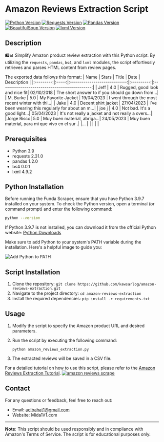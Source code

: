 # Amazon Reviews Extraction Script

[![Python Version](https://img.shields.io/badge/python-3.9-blue)](https://www.python.org/downloads/release/python-390/)
[![Requests Version](https://img.shields.io/badge/requests-2.31.0-brightgreen)](https://pypi.org/project/requests/)
[![Pandas Version](https://img.shields.io/badge/pandas-1.2.0-orange)](https://pypi.org/project/pandas/)
[![BeautifulSoup Version](https://img.shields.io/badge/bs4-0.0.1-lightgrey)](https://pypi.org/project/bs4/)
[![lxml Version](https://img.shields.io/badge/lxml-4.9.2-green)](https://pypi.org/project/lxml/)

## Description
🛍️📊 Simplify Amazon product review extraction with this Python script. By utilizing the `requests`, `pandas`, `bs4`, and `lxml` modules, the script effortlessly retrieves and parses HTML content from review pages.

The exported data follows this format:
|   Name    | Stars |             Title             |    Date    |                  Description                  |
|:---------:|:-----:|:-----------------------------:|:----------:|:----------------------------------------------:|
|   Jeff    |  4.0  | Rugged, good look and nice fit| 02/10/2018 | The short answer to if you should go down from...|
| M. Burke  |  5.0  |     My Favorite Jacket       | 19/04/2023 | I went through the most recent winter with thi...|
|   Jake    |  4.0  |    Decent shirt jacket       | 27/04/2023 | I’ve been wearing this regularly for about an m...|
|  joe j    |  4.0  | Not bad. It's a good light...| 05/04/2023 | It's not really a jacket and not really a overs...|
|Jorge Risco|  5.0  | Muy buen material, abriga...| 24/05/2023 | Muy buen material, para mi que vivo en el sur .|
|...        |       |                             |            |                                                |


## Prerequisites
- Python 3.9
- requests 2.31.0
- pandas 1.2.0
- bs4 0.0.1
- lxml 4.9.2

## Python Installation
Before running the Funda Scraper, ensure that you have Python 3.9.7 installed on your system. To check the Python version, open a terminal (or command prompt) and enter the following command:

```bash
python --version
```

If Python 3.9.7 is not installed, you can download it from the official Python website: [Python Downloads](https://www.python.org/downloads/release/python-397/)

Make sure to add Python to your system's PATH variable during the installation. Here's a helpful image to guide you:

![Add Python to PATH](https://camo.githubusercontent.com/96c8ee1f0cc3bbb4145befc07d39dfc629404b8f3dc692298b6419e20714fa33/68747470733a2f2f696d673030312e70726e747363722e636f6d2f66696c652f696d673030312f544e2d6d62647a79547871767130546a6f7a683959512e6a706567)

## Script Installation
1. Clone the repository: `git clone https://github.com/kawsarlog/amazon-reviews-extraction.git`
2. Navigate to the project directory: `cd amazon-reviews-extraction`
3. Install the required dependencies: `pip install -r requirements.txt`

## Usage
1. Modify the script to specify the Amazon product URL and desired parameters.
2. Run the script by executing the following command:

   ```
   python amazon_reviews_extraction.py
   ```

3. The extracted reviews will be saved in a CSV file.

For a detailed tutorial on how to use this script, please refer to the [Amazon Reviews Extraction Tutorial](https://www.youtube.com/watch?v=m-3kyQLIXlU).
[![amazon reviews scrape](https://img001.prntscr.com/file/img001/5dJtVNx6T6eoizkcI4n3Dg.png)](https://www.youtube.com/watch?v=m-3kyQLIXlU)

## Contact
For any questions or feedback, feel free to reach out:

- Email: aelbahat1@gmail.com
- Website: Mida1V1.com

---

**Note:** This script should be used responsibly and in compliance with Amazon's Terms of Service. The script is for educational purposes only.
